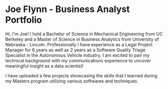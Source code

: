 # Joe Flynn - Business Analyst Portfolio

Hi, I'm Joe!  I hold a Bachelor of Science in Mechanical Engineering from UC Berkeley and a Master of Science in Business Analytics from University of Nebraska - Lincoln.  Professionally I have experience as a Legal Project Manager for 6 years as well as 2 years as a Software Quality Triage Specialist in the Autonomous Vehicle industry.  I am excited to pair my technical background with my communications experience to uncover meaningful insight as a data scientist!

I have uploaded a few projects showcasing the skills that I learned during my Masters program utilizing various softwares and techniques.

